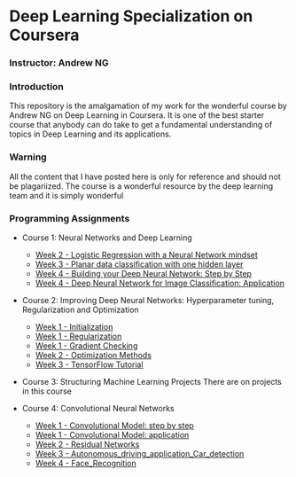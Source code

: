 # Deep Learning Specialization on Coursera

### Instructor:  Andrew NG

### Introduction
This repository is the amalgamation of my work for the wonderful course by Andrew NG on Deep Learning in Coursera. It is one of the best starter course that anybody can do take to get a fundamental understanding of topics in Deep Learning and its applications.

### Warning
All the content that I have posted here is only for reference and should not be plagariized. The course is a wonderful resource by the deep learning team and it is simply wonderful

### Programming Assignments
- Course 1: Neural Networks and Deep Learning
  - [Week 2 - Logistic Regression with a Neural Network mindset](https://github.com/Kuriankkr/Deeplearning/blob/master/Neural%20Networks%20and%20Deep%20Learning/Logistic_Regression_with_a_Neural_Network_mindset_v6a.ipynb)
  - [Week 3 - Planar data classification with one hidden layer](https://github.com/Kuriankkr/Deeplearning/blob/master/Neural%20Networks%20and%20Deep%20Learning/Planar_data_classification_with_onehidden_layer_v6c.ipynb)
  - [Week 4 - Building your Deep Neural Network: Step by Step](https://github.com/Kuriankkr/Deeplearning/blob/master/Neural%20Networks%20and%20Deep%20Learning/Building_your_Deep_Neural_Network_Step_by_Step_v8a.ipynb)
  - [Week 4 - Deep Neural Network for Image Classification: Application](https://github.com/Kuriankkr/Deeplearning/blob/master/Neural%20Networks%20and%20Deep%20Learning/Deep%2BNeural%2BNetwork%2B-%2BApplication%2Bv8.ipynb)
  
- Course 2: Improving Deep Neural Networks: Hyperparameter tuning, Regularization and Optimization
  - [Week 1 -  Initialization](https://github.com/Kuriankkr/Deeplearning/blob/master/Improving%20Deep%20Neural%20Networks:%20Hyperparameter%20tuning%2C%20Regularization%20and%20Optimization/Initialization.ipynb)
  - [Week 1 - Regularization](https://github.com/Kuriankkr/Deeplearning/blob/master/Improving%20Deep%20Neural%20Networks:%20Hyperparameter%20tuning%2C%20Regularization%20and%20Optimization/Regularization_v2a.ipynb)
  - [Week 1 - Gradient Checking](https://github.com/Kuriankkr/Deeplearning/blob/master/Improving%20Deep%20Neural%20Networks:%20Hyperparameter%20tuning%2C%20Regularization%20and%20Optimization/Gradient%2BChecking%2Bv1.ipynb)
  - [Week 2 - Optimization Methods](https://github.com/Kuriankkr/Deeplearning/blob/master/Improving%20Deep%20Neural%20Networks:%20Hyperparameter%20tuning%2C%20Regularization%20and%20Optimization/Optimization_methods_v1b.ipynb)
  - [Week 3 - TensorFlow Tutorial](https://github.com/Kuriankkr/Deeplearning/blob/master/Improving%20Deep%20Neural%20Networks:%20Hyperparameter%20tuning%2C%20Regularization%20and%20Optimization/TensorFlow_Tutorial_v3b.ipynb)

- Course 3: Structuring Machine Learning Projects
    There are on projects in this course

- Course 4: Convolutional Neural Networks
   - [Week 1 - Convolutional Model: step by step](https://github.com/Kuriankkr/Deeplearning/blob/master/Convolutional%20Neural%20Networks/Convolution_model_Step_by_Step_v2a.ipynb)
   - [Week 1 - Convolutional Model: application](https://github.com/Kuriankkr/Deeplearning/blob/master/Convolutional%20Neural%20Networks/Convolution_model_Application_v1a.ipynb)
   - [Week 2 - Residual Networks](https://github.com/Kuriankkr/Deeplearning/blob/master/Convolutional%20Neural%20Networks/Residual_Networks_v2a.ipynb)
   - [Week 3 - Autonomous_driving_application_Car_detection](https://github.com/Kuriankkr/Deeplearning/blob/master/Convolutional%20Neural%20Networks/Autonomous_driving_application_Car_detection_v3a.ipynb)
   - [Week 4 - Face_Recognition](https://github.com/Kuriankkr/Deeplearning/blob/master/Convolutional%20Neural%20Networks/Face_Recognition_v3a.ipynb)
   
   
